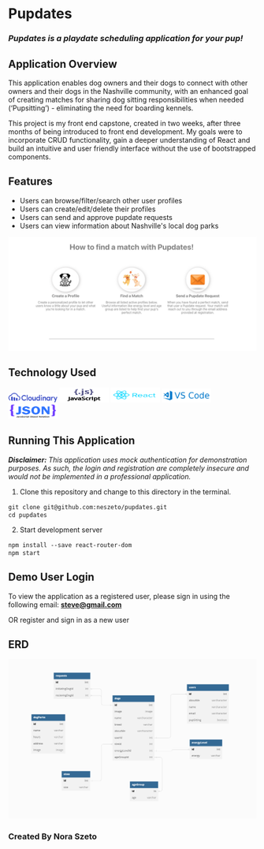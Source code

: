 
# Pupdates

### *Pupdates is a playdate scheduling application for your pup!*

## Application Overview
This application enables dog owners and their dogs to connect with other owners and their dogs in the Nashville community, with an enhanced goal of creating matches for sharing dog sitting responsibilities when needed (‘Pupsitting’) - eliminating the need for boarding kennels.

This project is my front end capstone, created in two weeks, after three months of being introduced to front end development. My goals were to incorporate CRUD functionality, gain a deeper understanding of React and build an intuitive and user friendly interface without the use of bootstrapped components. 

## Features
* Users can browse/filter/search other user profiles
* Users can create/edit/delete their profiles
* Users can send and approve pupdate requests
* Users can view information about Nashville's local dog parks

<img src="./README_images/instructional.png" />

## Technology Used
<img src="./README_images/cloudinary_logo_blue_0720.png" width="100px" />
<img src="./README_images/JavaScript.png" width="100px" height="30px"/>
<img src="./README_images/react.png" width="100px"height="30px"/>
<img src="./README_images/VSCode.png" width="100px"/>
<img src="./README_images/JSON.png" width="100px" height="30px"/>

## Running This Application

***Disclaimer:** This application uses mock authentication for demonstration purposes. As such, the login and registration are completely insecure and would not be implemented in a professional application.*

1.  Clone this repository and change to this directory in the terminal.
```
git clone git@github.com:neszeto/pupdates.git
cd pupdates
```
2. Start development server
```
npm install --save react-router-dom
npm start
```
## Demo User Login
To view the application as a registered user, please sign in using the following email: **steve@gmail.com**

OR register and sign in as a new user 

## ERD
<img src="./README_images/ERD.png" />

### Created By Nora Szeto 
